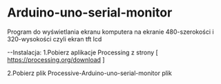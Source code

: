 # Arduino-uno-serial-monitor
Program do wyświetlania ekranu komputera na ekranie 480-szerokości i 320-wysokości czyli ekran tft lcd 

--Instalacja:
1.Pobierz aplikacje Processing z strony [ https://processing.org/download ]

2.Pobierz plik Processive-Arduino-uno-serial-monitor plik

